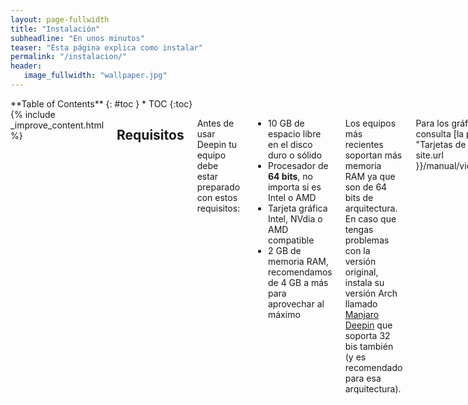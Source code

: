 ```yaml
---
layout: page-fullwidth
title: "Instalación"
subheadline: "En unos minutos"
teaser: "Esta página explica como instalar"
permalink: "/instalacion/"
header:
   image_fullwidth: "wallpaper.jpg"
---
```

<div class="row">
<div class="medium-4 medium-push-8 columns" markdown="1">
<div class="panel radius" markdown="1">
**Table of Contents**
{: #toc }
*  TOC
{:toc}
</div>
</div><!-- /.medium-4.columns -->

<div class="medium-8 medium-pull-4 columns" markdown="1">
{% include _improve_content.html %}

## Requisitos

Antes de usar Deepin tu equipo debe estar preparado con estos requisitos:

* 10 GB de espacio libre en el disco duro o sólido
* Procesador de **64 bits**, no importa si es Intel o AMD
* Tarjeta gráfica Intel, NVdia o AMD compatible
* 2 GB de memoria RAM, recomendamos de 4 GB a más para aprovechar al máximo

Los equipos más recientes soportan más memoria RAM ya que son de 64 bits de arquitectura. En caso que tengas problemas con la versión original, instala su versión Arch llamado [Manjaro Deepin](https://manjaro.org/category/community-editions/deepin/) que soporta 32 bis también (y es recomendado para esa arquitectura).

Para los gráficos, consulta [la página "Tarjetas de vídeo"]({{ site.url }}/manual/videocard/).

## Pasos para Deepin OS
### Descarga Deepin

Hay varias maneras de descargar, además del [oficial](https://www.deepin.org/en/download/):

* [En SourceForge](https://sourceforge.net/projects/deepin/)
* [Kernel.org](http://mirrors.kernel.org/deepin-cd/)
* [Empresa en Silicon Valley, EUA](http://mirror1.sjc02.svwh.net/deepin-cd/)
* Otras formas para descargar en [la página Lista de espejos]({{ site.url }}//tips/mirror/).

Torrent:

* [En PCDS, con archivos torrent](http://www.pcds.fi/downloads/iso/debianbased/deepin/about.deepin.debian.html)
* [Linuxtracker.org, para la versión 15.4](http://linuxtracker.org/index.php?page=torrent-details&id=74fcdc5403dce919e83aa7e2c74bca2be12632a4)

Para descargar vía torrent es necesario un cliente compatible y comprobar la mayor cantidad de semillas, clientes encargadas de distribuir los archivos hacia otros clientes.

### Preparación

Cuando tengas el archivo ISO, utiliza una aplicación para copiar los archivos al USB o DVD (no CD) con la aplicación que prefieras.

Si no conoces, te [damos una mano]({{ site.url }}/manual/discoarranque/).

### Instalación

* Arranca desde el disco o USB;
* Sigue las instrucciones;
* Selecciona la partición para el sistema y el arranque;
* La instalación demora unos minutos.

### Instalación avanzada
Para establecer las particiones del disco, realiza una instalación avanzada. Eso es útil para conservar **el sistema operativo vecino** como Windows. Las particiones que debes establecer lo explicamos:

1. Añade una partición EXT4 con el arranque "/" para el sistema operativo. El mínimo es 10GB.
2. Tienes dos formas de establecer el sistema arranque, en el disco duro o en una la partición EXT4 de 300MB "/boot" (para el dual boot).
2. Otra partición "/home" para la carpeta de Mis documentos. Si establecer en un disco duro aparte de los componentes, mejor.

Nota: Revisa [la página Dual Boot]({{ site.url }}/manual/dual-boot/) para conocer los riegos que conlleva.

## Otras formas de instalar Deepin

### Deepin Manjaro

Es una [versión no oficial](https://manjaro.github.io/Manjaro-Deepin-released/) basada en Arch en lugar de Debian. Descárgalos desde [Sourcefource](https://sourceforge.net/projects/manjaro-deepin/).

Si tienes instalado un sistema operativo, visita [la página Otras distros]({{ site.url }}/manual/otrasdistros/) para conseguir el escritorio.

### Instalación junto a Windows

Si te complica instalar Deepin con la instalación avanzada Deepin con la [aplicación para Microsoft Windows]({{ site.url }}/apps/deepininstaller/).

## Anexo: Vídeos explicativos
Un vídeo explicativo para instalar Deepin cortesía de Salmorejo Geek:
<div class="flex-video">
        <iframe width="1280" height="720" src="//www.youtube.com/embed/A_VM9XSBaus" frameborder="0" allowfullscreen></iframe>
</div>
Sobre la instalación en el disco duro:
<div class="flex-video">
        <iframe width="1280" height="720" src="//www.youtube.com/embed/-oswVXK8Vs0" frameborder="0" allowfullscreen></iframe>
</div>
Manjaro Deepin:
<div class="flex-video">
        <iframe width="1280" height="720" src="//www.youtube.com/embed/-oswVXK8Vs0" frameborder="0" allowfullscreen></iframe>
</div>

{% include alert success='Quieres mejorar, ¡colabora con nosotros!' %}
{% include _improve_content.html %}

</div><!-- /.medium-8.columns -->
</div><!-- /.row -->
